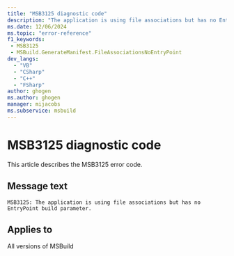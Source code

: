 ```yaml
---
title: "MSB3125 diagnostic code"
description: "The application is using file associations but has no EntryPoint build parameter."
ms.date: 12/06/2024
ms.topic: "error-reference"
f1_keywords:
 - MSB3125
 - MSBuild.GenerateManifest.FileAssociationsNoEntryPoint
dev_langs:
  - "VB"
  - "CSharp"
  - "C++"
  - "FSharp"
author: ghogen
ms.author: ghogen
manager: mijacobs
ms.subservice: msbuild
---
```


# MSB3125 diagnostic code

<!-- :::ErrorDefinitionDescription::: -->
<!-- :::editable-content name="introDescription"::: -->
This article describes the MSB3125 error code.
<!-- :::editable-content-end::: -->

## Message text

```output
MSB3125: The application is using file associations but has no EntryPoint build parameter.
```

<!-- :::editable-content name="postOutputDescription"::: -->
<!--
{StrBegin="MSB3125: "}
-->
<!-- :::editable-content-end::: -->
<!-- :::ErrorDefinitionDescription-end::: -->

## Applies to

All versions of MSBuild
